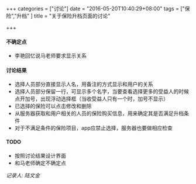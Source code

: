 +++
categories = ["讨论"] 
date = "2016-05-20T10:40:29+08:00"
tags = ["保险","升档" ]
title = "关于保险升档页面的讨论"

+++

#### 不确定点

* 李艳回忆说马老师要求显示关系

#### 讨论结果

* 选择人员部分直接显示人名，用备注的方式显示和用户的关系
* 选择人员部分保留一行，可显示多个名字，当要查看选择更多的受益人的时候点开加号，出现浮动选择框（当收受益人只有一个时，加号不显示）
* 已选择的保险可以点击修改和删除
* 从服务器获取和用户相关的人员的保险购买信息，用来确定其是否满足升档条件
* 对于不满足条件的保险项目，app应禁止选择，服务器也要做相应检查

#### TODO

* 按照讨论结果设计界面
* 和马老师确定不确定点

*记录人: 陆文金*

